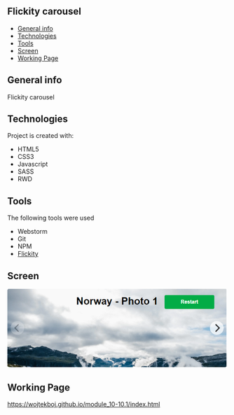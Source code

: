 ## Flickity carousel
* [General info](#general-info)
* [Technologies](#technologies)
* [Tools](#tools)
* [Screen](#screen)
* [Working Page](#working-page)

## General info
Flickity carousel

## Technologies
Project is created with:
* HTML5
* CSS3
* Javascript
* SASS
* RWD

## Tools
The following tools were used
* Webstorm
* Git
* NPM
* <a href="https://flickity.metafizzy.co/">Flickity</a> 

## Screen 

![Screen](https://github.com/wojtekboj/module_10-10.1/blob/master/images/screencapture.png)

## Working Page
https://wojtekboj.github.io/module_10-10.1/index.html